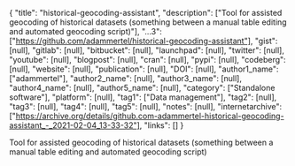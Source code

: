 {
  "title": "historical-geocoding-assistant",
  "description": ["Tool for assisted geocoding of historical datasets (something between a manual table editing and automated geocoding script)"],
  "...3": ["https://github.com/adammertel/historical-geocoding-assistant"],
  "gist": [null],
  "gitlab": [null],
  "bitbucket": [null],
  "launchpad": [null],
  "twitter": [null],
  "youtube": [null],
  "blogpost": [null],
  "cran": [null],
  "pypi": [null],
  "codeberg": [null],
  "website": [null],
  "publication": [null],
  "DOI": [null],
  "author1_name": ["adammertel"],
  "author2_name": [null],
  "author3_name": [null],
  "author4_name": [null],
  "author5_name": [null],
  "category": ["Standalone software"],
  "platform": [null],
  "tag1": ["Data management"],
  "tag2": [null],
  "tag3": [null],
  "tag4": [null],
  "tag5": [null],
  "notes": [null],
  "internetarchive": ["https://archive.org/details/github.com-adammertel-historical-geocoding-assistant_-_2021-02-04_13-33-32"],
  "links": []
}

<!-- Generated by csv2md.R – do not edit by hand -->

Tool for assisted geocoding of historical datasets (something between a manual table editing and automated geocoding script)